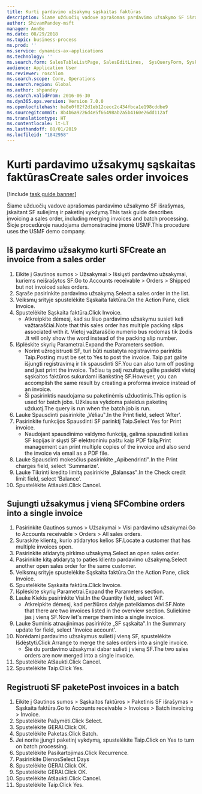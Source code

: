 ```yaml
---
title: Kurti pardavimo užsakymų sąskaitas faktūras
description: Šiame užduočių vadove aprašomas pardavimo užsakymo SF išrašymas, įskaitant SF suliejimą ir paketinį vykdymą.
author: ShivamPandey-msft
manager: AnnBe
ms.date: 08/29/2018
ms.topic: business-process
ms.prod: ''
ms.service: dynamics-ax-applications
ms.technology: ''
ms.search.form: SalesTableListPage, SalesEditLines,  SysQueryForm, SysRecurrence
audience: Application User
ms.reviewer: roschlom
ms.search.scope: Core, Operations
ms.search.region: Global
ms.author: shpandey
ms.search.validFrom: 2016-06-30
ms.dyn365.ops.version: Version 7.0.0
ms.openlocfilehash: ba8e0f02f2d1eb12cecc2c434fbca1e198cddbe9
ms.sourcegitcommit: 8b4b6a9226d4e5f66498ab2a5b4160e26dd112af
ms.translationtype: HT
ms.contentlocale: lt-LT
ms.lasthandoff: 08/01/2019
ms.locfileid: "1842958"
---
```

# <a name="create-sales-order-invoices"></a><span data-ttu-id="2db6c-103">Kurti pardavimo užsakymų sąskaitas faktūras</span><span class="sxs-lookup"><span data-stu-id="2db6c-103">Create sales order invoices</span></span>

[!include [task guide banner](../../includes/task-guide-banner.md)]

<span data-ttu-id="2db6c-104">Šiame užduočių vadove aprašomas pardavimo užsakymo SF išrašymas, įskaitant SF suliejimą ir paketinį vykdymą.</span><span class="sxs-lookup"><span data-stu-id="2db6c-104">This task guide describes invoicing a sales order, including merging invoices and batch processing.</span></span> <span data-ttu-id="2db6c-105">Šioje procedūroje naudojama demonstracinė įmonė USMF.</span><span class="sxs-lookup"><span data-stu-id="2db6c-105">This procedure uses the USMF demo company.</span></span>


## <a name="create-an-invoice-from-a-sales-order"></a><span data-ttu-id="2db6c-106">Iš pardavimo užsakymo kurti SF</span><span class="sxs-lookup"><span data-stu-id="2db6c-106">Create an invoice from a sales order</span></span>
1. <span data-ttu-id="2db6c-107">Eikite į Gautinos sumos > Užsakymai > Išsiųsti pardavimo užsakymai, kuriems neišrašytos SF.</span><span class="sxs-lookup"><span data-stu-id="2db6c-107">Go to Accounts receivable > Orders > Shipped but not invoiced sales orders.</span></span>
2. <span data-ttu-id="2db6c-108">Sąraše pasirinkite pardavimo užsakymą.</span><span class="sxs-lookup"><span data-stu-id="2db6c-108">Select a sales order in the list.</span></span> 
3. <span data-ttu-id="2db6c-109">Veiksmų srityje spustelėkite Sąskaita faktūra.</span><span class="sxs-lookup"><span data-stu-id="2db6c-109">On the Action Pane, click Invoice.</span></span>
4. <span data-ttu-id="2db6c-110">Spustelėkite Sąskaita faktūra.</span><span class="sxs-lookup"><span data-stu-id="2db6c-110">Click Invoice.</span></span>
    * <span data-ttu-id="2db6c-111">Atkreipkite dėmesį, kad su šiuo pardavimo užsakymu susieti keli važtaraščiai.</span><span class="sxs-lookup"><span data-stu-id="2db6c-111">Note that this sales order has multiple packing slips associated with it.</span></span> <span data-ttu-id="2db6c-112">Vietoj važtaraščio numerio bus rodomas tik žodis  <multiple>.</span><span class="sxs-lookup"><span data-stu-id="2db6c-112">It will only show the word <multiple> instead of the packing slip number.</span></span>  
5. <span data-ttu-id="2db6c-113">Išplėskite skyrių Parametrai.</span><span class="sxs-lookup"><span data-stu-id="2db6c-113">Expand the Parameters section.</span></span>
    * <span data-ttu-id="2db6c-114">Norint užregistruoti SF, turi būti nustatyta registravimo parinktis Taip.</span><span class="sxs-lookup"><span data-stu-id="2db6c-114">Posting must be set to Yes to post the invoice.</span></span> <span data-ttu-id="2db6c-115">Taip pat galite išjungti registravimą ir tik spausdinti SF.</span><span class="sxs-lookup"><span data-stu-id="2db6c-115">You can also turn off posting and just print the invoice.</span></span> <span data-ttu-id="2db6c-116">Tačiau tą patį rezultatą galite pasiekti vietoj sąskaitos faktūros sukurdami išankstinę SF.</span><span class="sxs-lookup"><span data-stu-id="2db6c-116">However, you can accomplish the same result by creating a proforma invoice instead of an invoice.</span></span>  
    * <span data-ttu-id="2db6c-117">Ši pasirinktis naudojama su paketinėmis užduotimis.</span><span class="sxs-lookup"><span data-stu-id="2db6c-117">This option is used for batch jobs.</span></span> <span data-ttu-id="2db6c-118">Užklausa vykdoma paleidus paketinę užduotį.</span><span class="sxs-lookup"><span data-stu-id="2db6c-118">The query is run when the batch job is run.</span></span>    
6. <span data-ttu-id="2db6c-119">Lauke Spausdinti pasirinkite „Vėliau‟.</span><span class="sxs-lookup"><span data-stu-id="2db6c-119">In the Print field, select 'After'.</span></span>
7. <span data-ttu-id="2db6c-120">Pasirinkite funkcijos Spausdinti SF parinktį Taip.</span><span class="sxs-lookup"><span data-stu-id="2db6c-120">Select Yes for Print invoice.</span></span>
    * <span data-ttu-id="2db6c-121">Naudojant spausdinimo valdymo funkciją, galima spausdinti kelias SF kopijas ir siųsti SF elektroniniu paštu kaip PDF failą.</span><span class="sxs-lookup"><span data-stu-id="2db6c-121">Print management can print  multiple copies of the invoice and also send the invoice via email as a PDF file.</span></span>  
8. <span data-ttu-id="2db6c-122">Lauke Spausdinti mokesčius pasirinkite „Apibendrinti‟.</span><span class="sxs-lookup"><span data-stu-id="2db6c-122">In the Print charges field, select 'Summarize'.</span></span>
9. <span data-ttu-id="2db6c-123">Lauke Tikrinti kredito limitą pasirinkite „Balansas‟.</span><span class="sxs-lookup"><span data-stu-id="2db6c-123">In the Check credit limit field, select 'Balance'.</span></span>
10. <span data-ttu-id="2db6c-124">Spustelėkite Atšaukti.</span><span class="sxs-lookup"><span data-stu-id="2db6c-124">Click Cancel.</span></span>

## <a name="combine-orders-into-a-single-invoice"></a><span data-ttu-id="2db6c-125">Sujungti užsakymus į vieną SF</span><span class="sxs-lookup"><span data-stu-id="2db6c-125">Combine orders into a single invoice</span></span>
1. <span data-ttu-id="2db6c-126">Pasirinkite Gautinos sumos > Užsakymai > Visi pardavimo užsakymai.</span><span class="sxs-lookup"><span data-stu-id="2db6c-126">Go to Accounts receivable > Orders > All sales orders.</span></span>
2. <span data-ttu-id="2db6c-127">Suraskite klientą, kurio atidarytos kelios SF.</span><span class="sxs-lookup"><span data-stu-id="2db6c-127">Locate a customer that has multiple invoices open.</span></span>
3. <span data-ttu-id="2db6c-128">Pasirinkite atidarytą pirkimo užsakymą.</span><span class="sxs-lookup"><span data-stu-id="2db6c-128">Select an open sales order.</span></span>
4. <span data-ttu-id="2db6c-129">Pasirinkite kitą atidarytą to paties kliento pardavimo užsakymą.</span><span class="sxs-lookup"><span data-stu-id="2db6c-129">Select another open sales order for the same customer.</span></span>
5. <span data-ttu-id="2db6c-130">Veiksmų srityje spustelėkite Sąskaita faktūra.</span><span class="sxs-lookup"><span data-stu-id="2db6c-130">On the Action Pane, click Invoice.</span></span>
6. <span data-ttu-id="2db6c-131">Spustelėkite Sąskaita faktūra.</span><span class="sxs-lookup"><span data-stu-id="2db6c-131">Click Invoice.</span></span>
7. <span data-ttu-id="2db6c-132">Išplėskite skyrių Parametrai.</span><span class="sxs-lookup"><span data-stu-id="2db6c-132">Expand the Parameters section.</span></span>
8. <span data-ttu-id="2db6c-133">Lauke Kiekis pasirinkite Visi.</span><span class="sxs-lookup"><span data-stu-id="2db6c-133">In the Quantity field, select 'All'.</span></span>
    * <span data-ttu-id="2db6c-134">Atkreipkite dėmesį, kad peržiūros dalyje pateikiamos dvi SF.</span><span class="sxs-lookup"><span data-stu-id="2db6c-134">Note that there are two invoices listed in the overview section.</span></span> <span data-ttu-id="2db6c-135">Suliekime jas į vieną SF.</span><span class="sxs-lookup"><span data-stu-id="2db6c-135">Now let's merge them into a single invoice.</span></span>  
9. <span data-ttu-id="2db6c-136">Lauke Suminis atnaujinimas pasirinkite „SF sąskaita‟.</span><span class="sxs-lookup"><span data-stu-id="2db6c-136">In the Summary update for field, select 'Invoice account'.</span></span>
10. <span data-ttu-id="2db6c-137">Norėdami pardavimo užsakymus sulieti į vieną SF, spustelėkite Išdėstyti.</span><span class="sxs-lookup"><span data-stu-id="2db6c-137">Click Arrange to merge the sales orders into a single invoice.</span></span>
    * <span data-ttu-id="2db6c-138">Šie du pardavimo užsakymai dabar sulieti į vieną SF.</span><span class="sxs-lookup"><span data-stu-id="2db6c-138">The two sales orders are now merged into a single invoice.</span></span>   
11. <span data-ttu-id="2db6c-139">Spustelėkite Atšaukti.</span><span class="sxs-lookup"><span data-stu-id="2db6c-139">Click Cancel.</span></span>
12. <span data-ttu-id="2db6c-140">Spustelėkite Taip.</span><span class="sxs-lookup"><span data-stu-id="2db6c-140">Click Yes.</span></span>

## <a name="post-invoices-in-a-batch"></a><span data-ttu-id="2db6c-141">Registruoti SF pakete</span><span class="sxs-lookup"><span data-stu-id="2db6c-141">Post invoices in a batch</span></span>
1. <span data-ttu-id="2db6c-142">Eikite į Gautinos sumos > Sąskaitos faktūros > Paketinis SF išrašymas > Sąskaita faktūra.</span><span class="sxs-lookup"><span data-stu-id="2db6c-142">Go to Accounts receivable > Invoices > Batch invoicing > Invoice.</span></span>
2. <span data-ttu-id="2db6c-143">Spustelėkite Pažymėti.</span><span class="sxs-lookup"><span data-stu-id="2db6c-143">Click Select.</span></span>
3. <span data-ttu-id="2db6c-144">Spustelėkite GERAI.</span><span class="sxs-lookup"><span data-stu-id="2db6c-144">Click OK.</span></span>
4. <span data-ttu-id="2db6c-145">Spustelėkite Paketas.</span><span class="sxs-lookup"><span data-stu-id="2db6c-145">Click Batch.</span></span>
5. <span data-ttu-id="2db6c-146">Jei norite įjungti paketinį vykdymą, spustelėkite Taip.</span><span class="sxs-lookup"><span data-stu-id="2db6c-146">Click on Yes to turn on batch processing.</span></span>
6. <span data-ttu-id="2db6c-147">Spustelėkite Pasikartojimas.</span><span class="sxs-lookup"><span data-stu-id="2db6c-147">Click Recurrence.</span></span>
7. <span data-ttu-id="2db6c-148">Pasirinkite Dienos</span><span class="sxs-lookup"><span data-stu-id="2db6c-148">Select Days</span></span>
8. <span data-ttu-id="2db6c-149">Spustelėkite GERAI.</span><span class="sxs-lookup"><span data-stu-id="2db6c-149">Click OK.</span></span>
9. <span data-ttu-id="2db6c-150">Spustelėkite GERAI.</span><span class="sxs-lookup"><span data-stu-id="2db6c-150">Click OK.</span></span>
10. <span data-ttu-id="2db6c-151">Spustelėkite Atšaukti.</span><span class="sxs-lookup"><span data-stu-id="2db6c-151">Click Cancel.</span></span>
11. <span data-ttu-id="2db6c-152">Spustelėkite Taip.</span><span class="sxs-lookup"><span data-stu-id="2db6c-152">Click Yes.</span></span>

